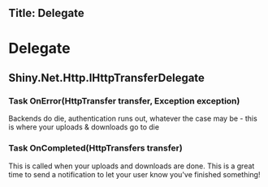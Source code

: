 Title: Delegate
---
# Delegate


## Shiny.Net.Http.IHttpTransferDelegate

### Task OnError(HttpTransfer transfer, Exception exception)
Backends do die, authentication runs out, whatever the case may be - this is where your uploads & downloads go to die


### Task OnCompleted(HttpTransfers transfer)
This is called when your uploads and downloads are done.  This is a great time to send a notification to let your user know you've finished something!